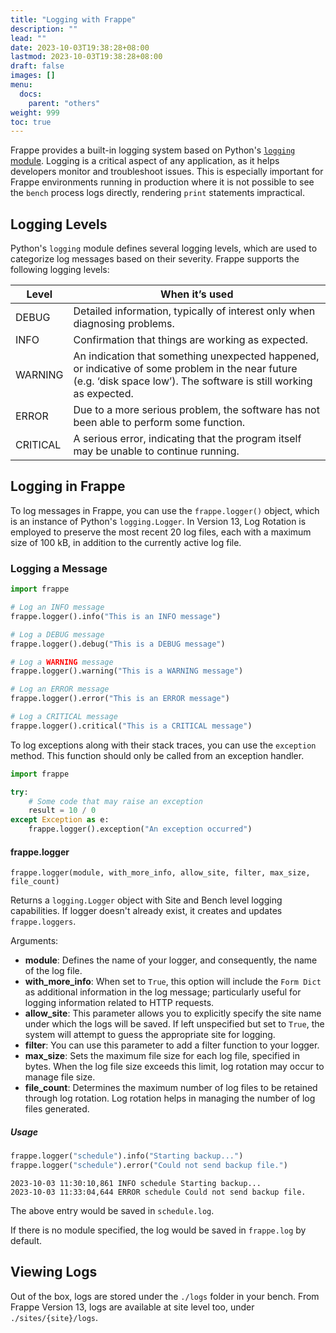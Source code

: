 ```yaml
---
title: "Logging with Frappe"
description: ""
lead: ""
date: 2023-10-03T19:38:28+08:00
lastmod: 2023-10-03T19:38:28+08:00
draft: false
images: []
menu: 
  docs:
    parent: "others"
weight: 999
toc: true
---
```


Frappe provides a built-in logging system based on Python's [`logging` module](https://docs.python.org/3/howto/logging.html). Logging is a critical aspect of any application, as it helps developers monitor and troubleshoot issues. This is especially important for Frappe environments running in production where it is not possible to see the `bench` process logs directly, rendering `print` statements impractical.

## Logging Levels

Python's `logging` module defines several logging levels, which are used to categorize log messages based on their severity. Frappe supports the following logging levels:

| Level | When it’s used |
| ----------- | ----------- |
| DEBUG | Detailed information, typically of interest only when diagnosing problems. |
| INFO | Confirmation that things are working as expected. |
| WARNING | An indication that something unexpected happened, or indicative of some problem in the near future (e.g. ‘disk space low’). The software is still working as expected. |
| ERROR | Due to a more serious problem, the software has not been able to perform some function. |
| CRITICAL | A serious error, indicating that the program itself may be unable to continue running. |

## Logging in Frappe

To log messages in Frappe, you can use the `frappe.logger()` object, which is an instance of Python's `logging.Logger`. In Version 13, Log Rotation is employed to preserve the most recent 20 log files, each with a maximum size of 100 kB, in addition to the currently active log file.

### Logging a Message

```python
import frappe

# Log an INFO message
frappe.logger().info("This is an INFO message")

# Log a DEBUG message
frappe.logger().debug("This is a DEBUG message")

# Log a WARNING message
frappe.logger().warning("This is a WARNING message")

# Log an ERROR message
frappe.logger().error("This is an ERROR message")

# Log a CRITICAL message
frappe.logger().critical("This is a CRITICAL message")
```

To log exceptions along with their stack traces, you can use the `exception` method. This function should only be called from an exception handler.

```python
import frappe

try:
    # Some code that may raise an exception
    result = 10 / 0
except Exception as e:
    frappe.logger().exception("An exception occurred")
```

#### frappe.logger 
`frappe.logger(module, with_more_info, allow_site, filter, max_size, file_count)`

Returns a `logging.Logger` object with Site and Bench level logging capabilities. If logger doesn't already exist, it creates and updates `frappe.loggers`.

Arguments:

- **module**: Defines the name of your logger, and consequently, the name of the log file.
- **with_more_info**: When set to `True`, this option will include the `Form Dict` as additional information in the log message; particularly useful for logging information related to HTTP requests.
- **allow_site**: This parameter allows you to explicitly specify the site name under which the logs will be saved. If left unspecified but set to `True`, the system will attempt to guess the appropriate site for logging.
- **filter**: You can use this parameter to add a filter function to your logger.
- **max_size**: Sets the maximum file size for each log file, specified in bytes. When the log file size exceeds this limit, log rotation may occur to manage file size.
- **file_count**: Determines the maximum number of log files to be retained through log rotation. Log rotation helps in managing the number of log files generated.

##### Usage

```python
frappe.logger("schedule").info("Starting backup...")
frappe.logger("schedule").error("Could not send backup file.")
```
```
2023-10-03 11:30:10,861 INFO schedule Starting backup...
2023-10-03 11:33:04,644 ERROR schedule Could not send backup file.
```
The above entry would be saved in `schedule.log`. 

If there is no module specified, the log would be saved in `frappe.log` by default.

## Viewing Logs

Out of the box, logs are stored under the `./logs` folder in your bench. From Frappe Version 13, logs are available at site level too, under `./sites/{site}/logs`. 